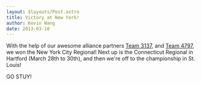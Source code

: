 ```yaml
---
layout: $layouts/Post.astro
title: Victory at New York!
author: Kevin Wang
date: 2013-03-10
---
```

With the help of our awesome alliance partners <a href="http://connetquot-robotics.webs.com/" data-proofer-ignore>Team 3137</a>, and [Team 4797](http://www.thebluealliance.com/team/4797), we won the New York City Regional! Next up is the Connecticut Regional in Hartford (March 28th to 30th), and then we're off to the championship in St. Louis!

GO STUY!
